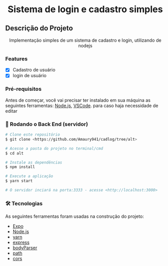 <h1 align="center">Sistema de login e cadastro simples</h1>

## Descrição do Projeto
<p align="center">Implementação simples de um sistema de cadastro e login, utilizando de nodejs</p>

### Features
- [x] Cadastro de usuário
- [x] login de usuário

### Pré-requisitos

Antes de começar, você vai precisar ter instalado em sua máquina as seguintes ferramentas:
    [Node.js](https://nodejs.org/en/),
    [VSCode](https://code.visualstudio.com/). para caso haja necessidade de editar

### 🎲 Rodando o Back End (servidor)

```bash
# Clone este repositório
$ git clone <https://github.com/Amaury941/cadlog/tree/alt>

# Acesse a pasta do projeto no terminal/cmd
$ cd alt

# Instale as dependências
$ npm install

# Execute a aplicação
$ yarn start

# O servidor inciará na porta:3333 - acesse <http://localhost:3000>
```

### 🛠 Tecnologias

As seguintes ferramentas foram usadas na construção do projeto:

- [Expo](https://expo.io/)
- [Node.js](https://nodejs.org/en/)
- [yarn](https://www.npmjs.com/package/yarn)
- [express](https://www.npmjs.com/package/express)
- [bodyParser](https://www.npmjs.com/package/body-parser)
- [path](https://www.npmjs.com/package/path)
- [cors](https://www.npmjs.com/package/cors)